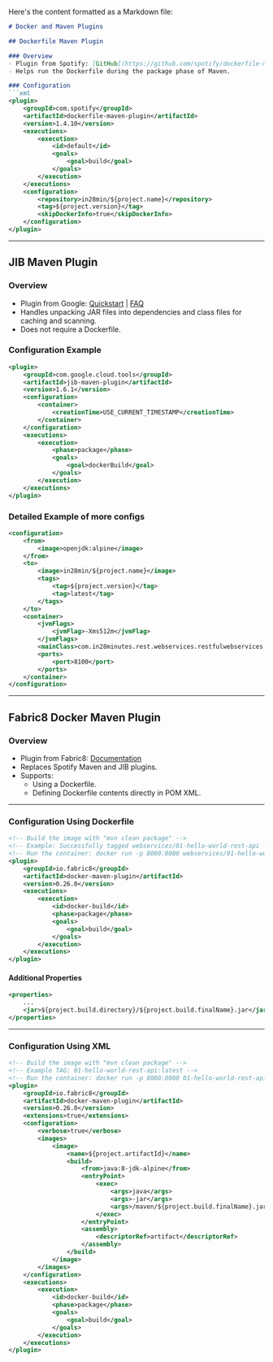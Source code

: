 Here's the content formatted as a Markdown file:

```markdown
# Docker and Maven Plugins

## Dockerfile Maven Plugin

### Overview
- Plugin from Spotify: [GitHub](https://github.com/spotify/dockerfile-maven)
- Helps run the Dockerfile during the package phase of Maven.

### Configuration
```xml
<plugin>
    <groupId>com.spotify</groupId>
    <artifactId>dockerfile-maven-plugin</artifactId>
    <version>1.4.10</version>
    <executions>
        <execution>
            <id>default</id>
            <goals>
                <goal>build</goal>
            </goals>
        </execution>
    </executions>
    <configuration>
        <repository>in28min/${project.name}</repository>
        <tag>${project.version}</tag>
        <skipDockerInfo>true</skipDockerInfo>
    </configuration>
</plugin>
```

---

## JIB Maven Plugin

### Overview
- Plugin from Google: [Quickstart](https://github.com/GoogleContainerTools/jib/tree/master/jib-maven-plugin#quickstart) | [FAQ](https://github.com/GoogleContainerTools/jib/blob/master/docs/faq.md)
- Handles unpacking JAR files into dependencies and class files for caching and scanning.
- Does not require a Dockerfile.

### Configuration Example
```xml
<plugin>
    <groupId>com.google.cloud.tools</groupId>
    <artifactId>jib-maven-plugin</artifactId>
    <version>1.6.1</version>
    <configuration>
        <container>
            <creationTime>USE_CURRENT_TIMESTAMP</creationTime>
        </container>
    </configuration>
    <executions>
        <execution>
            <phase>package</phase>
            <goals>
                <goal>dockerBuild</goal>
            </goals>
        </execution>
    </executions>
</plugin>
```

### Detailed Example of more configs
```xml
<configuration>
    <from>
        <image>openjdk:alpine</image>
    </from>
    <to>
        <image>in28min/${project.name}</image>
        <tags>
            <tag>${project.version}</tag>
            <tag>latest</tag>
        </tags>
    </to>
    <container>
        <jvmFlags>
            <jvmFlag>-Xms512m</jvmFlag>
        </jvmFlags>
        <mainClass>com.in28minutes.rest.webservices.restfulwebservices.RestfulWebServicesApplication</mainClass>
        <ports>
            <port>8100</port>
        </ports>
    </container>
</configuration>
```

---

## Fabric8 Docker Maven Plugin

### Overview
- Plugin from Fabric8: [Documentation](https://dmp.fabric8.io/)
- Replaces Spotify Maven and JIB plugins.
- Supports:
  - Using a Dockerfile.
  - Defining Dockerfile contents directly in POM XML.

---

### Configuration Using Dockerfile
```xml
<!-- Build the image with "mvn clean package" -->
<!-- Example: Successfully tagged webservices/01-hello-world-rest-api -->
<!-- Run the container: docker run -p 8080:8080 webservices/01-hello-world-rest-api -->
<plugin>
    <groupId>io.fabric8</groupId>
    <artifactId>docker-maven-plugin</artifactId>
    <version>0.26.0</version>
    <executions>
        <execution>
            <id>docker-build</id>
            <phase>package</phase>
            <goals>
                <goal>build</goal>
            </goals>
        </execution>
    </executions>
</plugin>
```

#### Additional Properties
```xml
<properties>
    ...
    <jar>${project.build.directory}/${project.build.finalName}.jar</jar>
</properties>
```

---

### Configuration Using XML
```xml
<!-- Build the image with "mvn clean package" -->
<!-- Example TAG: 01-hello-world-rest-api:latest -->
<!-- Run the container: docker run -p 8080:8080 01-hello-world-rest-api:latest -->
<plugin>
    <groupId>io.fabric8</groupId>
    <artifactId>docker-maven-plugin</artifactId>
    <version>0.26.0</version>
    <extensions>true</extensions>
    <configuration>
        <verbose>true</verbose>
        <images>
            <image>
                <name>${project.artifactId}</name>
                <build>
                    <from>java:8-jdk-alpine</from>
                    <entryPoint>
                        <exec>
                            <args>java</args>
                            <args>-jar</args>
                            <args>/maven/${project.build.finalName}.jar</args>
                        </exec>
                    </entryPoint>
                    <assembly>
                        <descriptorRef>artifact</descriptorRef>
                    </assembly>
                </build>
            </image>
        </images>
    </configuration>
    <executions>
        <execution>
            <id>docker-build</id>
            <phase>package</phase>
            <goals>
                <goal>build</goal>
            </goals>
        </execution>
    </executions>
</plugin>
```
```

